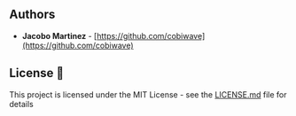
## Authors

- **Jacobo Martinez** - [https://github.com/cobiwave](https://github.com/cobiwave)

## License 📄

This project is licensed under the MIT License - see the [LICENSE.md](LICENSE.md) file for details

